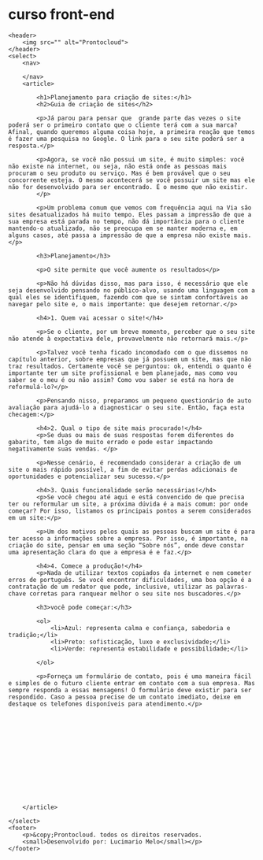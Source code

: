 # curso front-end
<!DOCTYPE html>
<html lang="en">
<head>
    <meta charset="UTF-8">
    <meta http-equiv="X-UA-Compatible" content="IE=edge">
    <meta name="viewport" content="width=device-width, initial-scale=1.0">
    <title>Prontocloud</title>
</head>
<body>

    <header>
        <img src="" alt="Prontocloud">
    </header>
    <select>
        <nav>

        </nav>
        <article>

            <h1>Planejamento para criação de sites:</h1>
            <h2>Guia de criação de sites</h2>

            <p>Já parou para pensar que  grande parte das vezes o site poderá ser o primeiro contato que o cliente terá com a sua marca? Afinal, quando queremos alguma coisa hoje, a primeira reação que temos é fazer uma pesquisa no Google. O link para o seu site poderá ser a resposta.</p>
            
            <p>Agora, se você não possui um site, é muito simples: você não existe na internet, ou seja, não está onde as pessoas mais procuram o seu produto ou serviço. Mas é bem provável que o seu concorrente esteja. O mesmo acontecerá se você possuir um site mas ele não for desenvolvido para ser encontrado. É o mesmo que não existir.
            </p>

            <p>Um problema comum que vemos com frequência aqui na Via são sites desatualizados há muito tempo. Eles passam a impressão de que a sua empresa está parada no tempo, não dá importância para o cliente mantendo-o atualizado, não se preocupa em se manter moderna e, em alguns casos, até passa a impressão de que a empresa não existe mais.</p>

            <h3>Planejamento</h3>

            <p>O site permite que você aumente os resultados</p>

            <p>Não há dúvidas disso, mas para isso, é necessário que ele seja desenvolvido pensando no público-alvo, usando uma linguagem com a qual eles se identifiquem, fazendo com que se sintam confortáveis ao navegar pelo site e, o mais importante: que desejem retornar.</p>

            <h4>1. Quem vai acessar o site!</h4>

            <p>Se o cliente, por um breve momento, perceber que o seu site não atende à expectativa dele, provavelmente não retornará mais.</p>

            <p>Talvez você tenha ficado incomodado com o que dissemos no capítulo anterior, sobre empresas que já possuem um site, mas que não traz resultados. Certamente você se perguntou: ok, entendi o quanto é importante ter um site profissional e bem planejado, mas como vou saber se o meu é ou não assim? Como vou saber se está na hora de reformulá-lo?</p>

            <p>Pensando nisso, preparamos um pequeno questionário de auto avaliação para ajudá-lo a diagnosticar o seu site. Então, faça esta checagem:</p>

            <h4>2. Qual o tipo de site mais procurado!</h4>
            <p>Se duas ou mais de suas respostas forem diferentes do gabarito, tem algo de muito errado e pode estar impactando negativamente suas vendas. </p>

            <p>Nesse cenário, é recomendado considerar a criação de um site o mais rápido possível, a fim de evitar perdas adicionais de oportunidades e potencializar seu sucesso.</p>

            <h4>3. Quais funcionalidade serão necessárias!</h4>
            <p>Se você chegou até aqui e está convencido de que precisa ter ou reformular um site, a próxima dúvida é a mais comum: por onde começar? Por isso, listamos os principais pontos a serem considerados em um site:</p>

            <p>Um dos motivos pelos quais as pessoas buscam um site é para ter acesso a informações sobre a empresa. Por isso, é importante, na criação do site, pensar em uma seção “Sobre nós”, onde deve constar uma apresentação clara do que a empresa é e faz.</p>

            <h4>4. Comece a produção!</h4>
            <p>Nada de utilizar textos copiados da internet e nem cometer erros de português. Se você encontrar dificuldades, uma boa opção é a contratação de um redator que pode, inclusive, utilizar as palavras-chave corretas para ranquear melhor o seu site nos buscadores.</p>

            <h3>você pode começar:</h3>

            <ol>
                <li>Azul: representa calma e confiança, sabedoria e tradição;</li>
                <li>Preto: sofisticação, luxo e exclusividade;</li>
                <li>Verde: representa estabilidade e possibilidade;</li>
            
            </ol>

            <p>Forneça um formulário de contato, pois é uma maneira fácil e simples de o futuro cliente entrar em contato com a sua empresa. Mas sempre responda a essas mensagens! O formulário deve existir para ser respondido. Caso a pessoa precise de um contato imediato, deixe em destaque os telefones disponíveis para atendimento.</p>

            







 




        </article>

    </select>
    <footer>
        <p>&copy;Prontocloud. todos os direitos reservados.
        <small>Desenvolvido por: Lucimario Melo</small></p>
    </footer>
</body>
</html>
